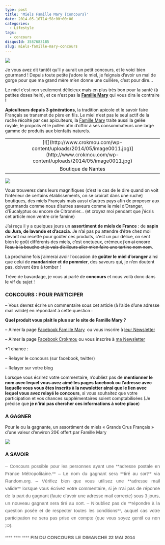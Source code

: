 ```yaml
---
type: post
title: 'Miels Famille Mary {Concours}'
date: 2014-05-10T14:58:00+00:00
categories: 
  - Lifestyle
tags: 
  - concours
disqusId: 3587683185
slug: miels-famille-mary-concours
---
```


[![](http://www.crokmou.com/wp-content/uploads/2014/05/famille-mary-miel1.jpg)](http://www.crokmou.com/wp-content/uploads/2014/05/famille-mary-miel1.jpg)

Je vous avez dit tantôt qu’il y aurait un petit concours, et le voici bien gourmand ! Depuis toute petite j’adore le miel, je feignais d’avoir un mal de gorge pour que ma grand mère m’en donne une cuillère, c’est pour dire…

Le miel c’est non seulement délicieux mais en plus très bon pour la santé (à petites doses hein), et ce n’est pas la **[Famille Mary](http://www.famillemary.fr/)** qui vous dira le contraire !

**Apiculteurs depuis 3 générations**, la tradition apicole et le savoir faire Français se transmet de père en fils. Le miel n’est pas le seul actif de la ruche récolté par ces apiculteurs, la [Famille Mary](http://www.famillemary.fr/) traite aussi la gelée royale, le propolis et le pollen afin d’offrir à ses consommateurs une large gamme de produits aux bienfaits naturels.

<table align="center" cellpadding="0" cellspacing="0" style="margin-left: auto; margin-right: auto; text-align: center;">

<tbody>

<tr>

<td style="text-align: center;">[![](http://www.crokmou.com/wp-content/uploads/2014/05/image0011.jpg)](http://www.crokmou.com/wp-content/uploads/2014/05/image0011.jpg)</td>

</tr>

<tr>

<td style="text-align: center;">Boutique de Nantes</td>

</tr>

</tbody>

</table>

[![](http://www.crokmou.com/wp-content/uploads/2014/05/miel360assortiment3__046107900_1146_100820121.jpg)](http://www.crokmou.com/wp-content/uploads/2014/05/miel360assortiment3__046107900_1146_100820121.jpg)

Vous trouverez dans leurs magnifiques (c’est le cas de le dire quand on voit l’intérieur de certains établissements, on se croirait dans une ruche) boutiques, des miels Français mais aussi d’autres pays afin de proposer aux gourmands comme nous d’autres saveurs comme le miel d’Oranger, d’Eucalyptus ou encore de Citronnier… (et croyez moi pendant que j’écris cet article mon ventre crie famine)

J’ai reçu il y a quelques jours un **assortiment de miels de France** : de **sapin du Jura, de lavande et d’acacia**. Je n’ai pas pu attendre d’être chez moi devant ma recette pour goûter ces produits, c’est un pur délice, on sent bien le goût différents des miels, c’est onctueux, crémeux <strike>j’en ai encore l’eau à la bouche et je vais d’ailleurs aller m’en faire une tartine nom nom</strike>.

La prochaine fois j’aimerai avoir l’occasion de **goûter le miel d’oranger** ainsi que celui de **mandarinier et de pommier**, des saveurs qui, je n’en doutent pas, doivent être à tomber !

Trêve de bavardage, je vous ai parlé de **concours** et nous voilà donc dans le vif du sujet !

### CONCOURS : POUR PARTICIPER

– Vous devrez écrire un commentaire sous cet article (à l’aide d’une adresse mail valide) en répondant à cette question :

**Quel produit vous plait le plus sur le site de Famille Mary ?**

– Aimer la page [Facebook Famille Mary](https://www.facebook.com/pages/Famille-Mary/105219982846701?fref=ts)  ou vous inscrire à [leur Newsletter](http://www.famillemary.fr/newsletters.html)

– Aimer la page [Facebook Crokmou](https://www.facebook.com/pages/CroKMou/148093255259077) ou vous inscrire à [ma Newsletter](http://www.crokmou.com/p/newsletter_18.html)

+1 chance : 

– Relayer le concours (sur facebook, twitter) 

– Relayer sur votre blog

Lorsque vous écrirez votre commentaire, n’oubliez pas de **mentionner le nom avec lequel vous avez aimé les pages facebook ou l’adresse avec laquelle vous vous êtes inscrits à la newsletter ainsi que le lien avec lequel vous avez relayé le concours**, si vous souhaitez que votre participation et vos chances supplémentaires soient comptabilisées (Je précise que **je n’irai pas chercher ces informations à votre place**)

### A GAGNER

Pour le ou la gagnante, un assortiment de miels « Grands Crus Français » d’une valeur d’environ 20€ offert par Famille Mary

[![](http://www.crokmou.com/wp-content/uploads/2014/05/mielgrandcruassortiment3__094325300_0814_270120141.jpg)](http://www.crokmou.com/wp-content/uploads/2014/05/mielgrandcruassortiment3__094325300_0814_270120141.jpg)

### A SAVOIR

<div style="background-color: white; color: #666666; font-family: Arial, HelveticaNeue, 'Helvetica Neue', Helvetica, Arial, sans-serif; font-size: 15px; line-height: 24px; margin: 0px; outline: 0px; padding: 0px; text-align: justify; text-transform: none;">– Concours possible pour les personnes ayant une **adresse postale en France Métropolitaine.**  
– Le nom du gagnant sera **tiré au sort** via Random.org.  
– Vérifiez bien que vous utilisez une **adresse mail valide** lorsque vous écrivez votre commentaire, si je n’ai pas de réponse de la part du gagnant (faute d’avoir une adresse mail correcte) sous 3 jours, un nouveau gagnant sera tiré au sort.  
– N’oubliez pas de **répondre à la question posée et de respecter toutes les conditions**, auquel cas votre participation ne sera pas prise en compte (que vous soyez gentil ou non ;D).

 ****  ****  **** **FIN DU CONCOURS LE DIMANCHE 22 MAI 2014**

</div>
